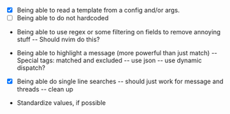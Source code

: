 - [x] Being able to read a template from a config and/or args.
- [ ] Being able to do not hardcoded

- Being able to use regex or some filtering on fields to remove annoying stuff
-- Should nvim do this?

- Being able to highlight a message (more powerful than just match)
-- Special tags: matched and excluded
-- use json
-- use dynamic dispatch?

- [x] Being able do single line searches
-- should just work for message and threads
-- clean up



- Standardize values, if possible
